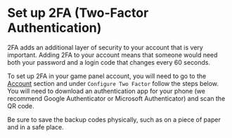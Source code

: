 # Set up 2FA (Two-Factor Authentication)

2FA adds an additional layer of security to your account that is very important. Adding 2FA to your account means that someone would need both your password and a login code that changes every 60 seconds.

To set up 2FA in your game panel account, you will need to go to the [Account](https://panel.vexyhost.com/account) section and under `Configure Two Factor` follow the steps below. You will need to download an authentication app for your phone (we recommend Google Authenticator or Microsoft Authenticator) and scan the QR code.

Be sure to save the backup codes physically, such as on a piece of paper and in a safe place.